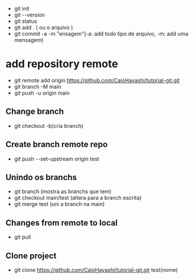 - git init
- git --version
- git status
- git add . ( ou o arquivo )
- git commit -a -m "ensagem"(-a: add todo tipo de arquivo, -m: add uma mensagem)

# add repository remote

- git remote add origin https://github.com/CaioHayashi/tutorial-git.git
- git branch -M main
- git push -u origin main

## Change branch

- git checkout -b(cria branch)

## Create branch remote repo

- git push --set-upstream origin test

## Unindo os branchs

- git branch (mostra as branchs que tem)
- git checkout main/test (altera para a branch escrita)
- git merge test (uni a branch na main)

## Changes from remote to local

- git pull

## Clone project

- git clone https://github.com/CaioHayashi/tutorial-git.git test(nome)
